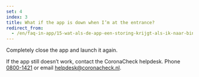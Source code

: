 ```yaml
---
set: 4
index: 3
title: What if the app is down when I’m at the entrance?
redirect_from: 
  - /en/faq-in-app/15-wat-als-de-app-een-storing-krijgt-als-ik-naar-binnen-wil
---
```

Completely close the app and launch it again.

If the app still doesn’t work, contact the CoronaCheck helpdesk. Phone <a href="tel:0800-1421">0800-1421</a> or email [helpdesk@coronacheck.nl](mailto:helpdesk@coronacheck.nl).
